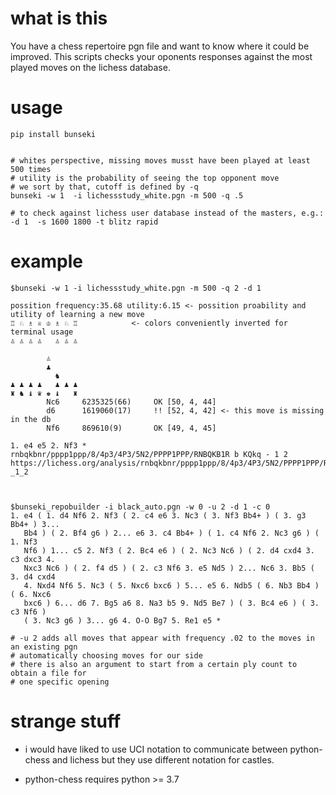 

# what is this

You have a chess repertoire pgn file and want to know where it could be improved.
This scripts checks your oponents responses against the most played moves
on the lichess database.


# usage
```
pip install bunseki


# whites perspective, missing moves musst have been played at least 500 times
# utility is the probability of seeing the top opponent move
# we sort by that, cutoff is defined by -q
bunseki -w 1  -i lichessstudy_white.pgn -m 500 -q .5

# to check against lichess user database instead of the masters, e.g.:
-d 1  -s 1600 1800 -t blitz rapid
```

# example

```
$bunseki -w 1 -i lichessstudy_white.pgn -m 500 -q 2 -d 1

possition frequency:35.68 utility:6.15 <- possition proability and utility of learning a new move
♖ ♘ ♗ ♕ ♔ ♗ ♘ ♖            <- colors conveniently inverted for terminal usage
♙ ♙ ♙ ♙   ♙ ♙ ♙

        ♙
        ♟
          ♞
♟ ♟ ♟ ♟   ♟ ♟ ♟
♜ ♞ ♝ ♛ ♚ ♝   ♜
        Nc6     6235325(66)     OK [50, 4, 44]
        d6      1619060(17)     !! [52, 4, 42] <- this move is missing in the db
        Nf6     869610(9)       OK [49, 4, 45]

1. e4 e5 2. Nf3 *
rnbqkbnr/pppp1ppp/8/4p3/4P3/5N2/PPPP1PPP/RNBQKB1R b KQkq - 1 2
https://lichess.org/analysis/rnbqkbnr/pppp1ppp/8/4p3/4P3/5N2/PPPP1PPP/RNBQKB1R_b_KQkq_-_1_2



$bunseki_repobuilder -i black_auto.pgn -w 0 -u 2 -d 1 -c 0 
1. e4 ( 1. d4 Nf6 2. Nf3 ( 2. c4 e6 3. Nc3 ( 3. Nf3 Bb4+ ) ( 3. g3 Bb4+ ) 3...
   Bb4 ) ( 2. Bf4 g6 ) 2... e6 3. c4 Bb4+ ) ( 1. c4 Nf6 2. Nc3 g6 ) ( 1. Nf3
   Nf6 ) 1... c5 2. Nf3 ( 2. Bc4 e6 ) ( 2. Nc3 Nc6 ) ( 2. d4 cxd4 3. c3 dxc3 4.
   Nxc3 Nc6 ) ( 2. f4 d5 ) ( 2. c3 Nf6 3. e5 Nd5 ) 2... Nc6 3. Bb5 ( 3. d4 cxd4
   4. Nxd4 Nf6 5. Nc3 ( 5. Nxc6 bxc6 ) 5... e5 6. Ndb5 ( 6. Nb3 Bb4 ) ( 6. Nxc6
   bxc6 ) 6... d6 7. Bg5 a6 8. Na3 b5 9. Nd5 Be7 ) ( 3. Bc4 e6 ) ( 3. c3 Nf6 )
   ( 3. Nc3 g6 ) 3... g6 4. O-O Bg7 5. Re1 e5 *

# -u 2 adds all moves that appear with frequency .02 to the moves in an existing pgn
# automatically choosing moves for our side
# there is also an argument to start from a certain ply count to obtain a file for
# one specific opening

```



# strange stuff

* i would have liked to use UCI notation to communicate between python-chess and lichess
but they use different notation for castles.

* python-chess requires python >= 3.7
